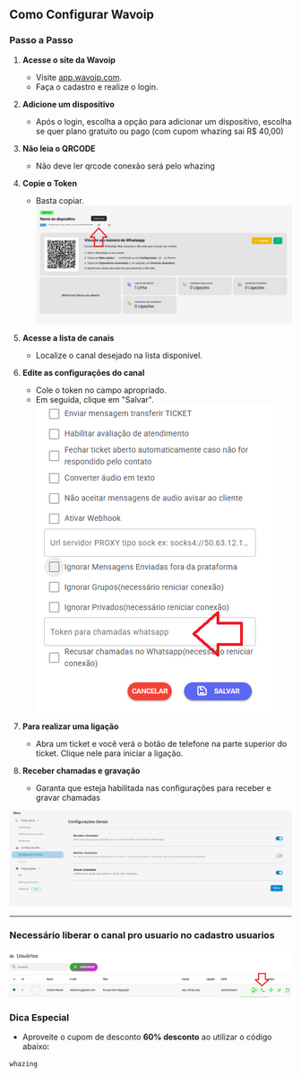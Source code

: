 ## Como Configurar Wavoip

### Passo a Passo

1. **Acesse o site da Wavoip**  
   - Visite [app.wavoip.com](https://app.wavoip.com/).  
   - Faça o cadastro e realize o login.

2. **Adicione um dispositivo**  
   - Após o login, escolha a opção para adicionar um dispositivo, escolha se quer plano gratuito ou pago (com cupom whazing sai R$ 40,00)

3. **Não leia o QRCODE**  
   - Não deve ler qrcode conexão será pelo whazing

4. **Copie o Token**  
   - Basta copiar.  
     ![wavoip2](wavoip2.png)

5. **Acesse a lista de canais**  
   - Localize o canal desejado na lista disponível.

6. **Edite as configurações do canal**  
   - Cole o token no campo apropriado.  
   - Em seguida, clique em "Salvar".  
     ![Canal](canal.png)

7. **Para realizar uma ligação**  
   - Abra um ticket e você verá o botão de telefone na parte superior do ticket. Clique nele para iniciar a ligação.

8. **Receber chamadas e gravação**
   - Garanta que esteja habilitada nas configurações para receber e gravar chamadas

![Canal](wavoip.png)

---------

### Necessário liberar o canal pro usuario no cadastro usuarios

![liberar](liberar.png)

### Dica Especial  

- Aproveite o cupom de desconto **60% desconto** ao utilizar o código abaixo:

```bash
whazing
```
